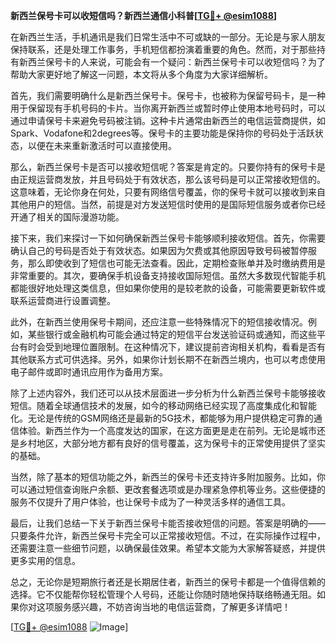 **新西兰保号卡可以收短信吗？新西兰通信小科普[[TG💪+ @esim1088](https://t.me/s/esim1088)]**

在新西兰生活，手机通讯是我们日常生活中不可或缺的一部分。无论是与家人朋友保持联系，还是处理工作事务，手机短信都扮演着重要的角色。然而，对于那些持有新西兰保号卡的人来说，可能会有一个疑问：新西兰保号卡可以收短信吗？为了帮助大家更好地了解这一问题，本文将从多个角度为大家详细解析。

首先，我们需要明确什么是新西兰保号卡。保号卡，也被称为保留号码卡，是一种用于保留现有手机号码的卡片。当你离开新西兰或暂时停止使用本地号码时，可以通过申请保号卡来避免号码被注销。这种卡片通常由新西兰的电信运营商提供，如Spark、Vodafone和2degrees等。保号卡的主要功能是保持你的号码处于活跃状态，以便在未来重新激活时可以直接使用。

那么，新西兰保号卡是否可以接收短信呢？答案是肯定的。只要你持有的保号卡是由正规运营商发放，并且号码处于有效状态，那么该号码是可以正常接收短信的。这意味着，无论你身在何处，只要有网络信号覆盖，你的保号卡就可以接收到来自其他用户的短信。当然，前提是对方发送短信时使用的是国际短信服务或者你已经开通了相关的国际漫游功能。

接下来，我们来探讨一下如何确保新西兰保号卡能够顺利接收短信。首先，你需要确认自己的号码是否处于有效状态。如果因为欠费或其他原因导致号码被暂停服务，那么即使收到了短信也可能无法查看。因此，定期检查账单并及时缴纳费用是非常重要的。其次，要确保手机设备支持接收国际短信。虽然大多数现代智能手机都能很好地处理这类信息，但如果你使用的是较老款的设备，可能需要更新软件或联系运营商进行设置调整。

此外，在新西兰使用保号卡期间，还应注意一些特殊情况下的短信接收情况。例如，某些银行或金融机构可能会通过特定的短信平台发送验证码或通知，而这些平台有时会受到地理位置限制。在这种情况下，建议提前咨询相关机构，看看是否有其他联系方式可供选择。另外，如果你计划长期不在新西兰境内，也可以考虑使用电子邮件或即时通讯应用作为备用方案。

除了上述内容外，我们还可以从技术层面进一步分析为什么新西兰保号卡能够接收短信。随着全球通信技术的发展，如今的移动网络已经实现了高度集成化和智能化。无论是传统的GSM网络还是最新的5G技术，都能够为用户提供稳定可靠的通信体验。新西兰作为一个高度发达的国家，在这方面更是走在前列。无论是城市还是乡村地区，大部分地方都有良好的信号覆盖，这为保号卡的正常使用提供了坚实的基础。

当然，除了基本的短信功能之外，新西兰的保号卡还支持许多附加服务。比如，你可以通过短信查询账户余额、更改套餐选项或是办理紧急停机等业务。这些便捷的服务不仅提升了用户体验，也让保号卡成为了一种灵活多样的通信工具。

最后，让我们总结一下关于新西兰保号卡能否接收短信的问题。答案是明确的——只要条件允许，新西兰保号卡完全可以正常接收短信。不过，在实际操作过程中，还需要注意一些细节问题，以确保最佳效果。希望本文能为大家解答疑惑，并提供更多实用的信息。

总之，无论你是短期旅行者还是长期居住者，新西兰的保号卡都是一个值得信赖的选择。它不仅能帮你轻松管理个人号码，还能让你随时随地保持联络畅通无阻。如果你对这项服务感兴趣，不妨咨询当地的电信运营商，了解更多详情吧！

[[TG💪+ @esim1088](https://t.me/s/esim1088) ![Image](https://i.postimg.cc/4NQfJmqS/Snipaste-2025-05-13-00-14-12.png)]